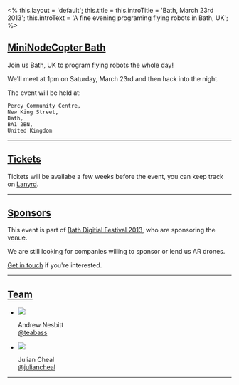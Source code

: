 <%
this.layout = 'default';
this.title = this.introTitle = 'Bath, March 23rd 2013';
this.introText =
  'A fine evening programing flying robots in Bath, UK';
%>

<h2 id="intro"><a href="#intro">MiniNodeCopter Bath</a></h2>

Join us Bath, UK to program flying robots the whole day!

We'll meet at 1pm on Saturday, March 23rd and then hack into the night.

The event will be held at:

```
Percy Community Centre,
New King Street,
Bath,
BA1 2BN,
United Kingdom
```

<hr>

<h2 id="tickets"><a href="#tickets">Tickets</a></h2>

Tickets will be availabe a few weeks before the event, you can keep track on <a href='http://lanyrd.com/2013/nodecopter-bath'>Lanyrd</a>.

<hr>

<h2 id="sponsors"><a href="#sponsors">Sponsors</a></h2>

This event is part of [Bath Digitial Festival 2013](http://www.bathdigitalfestival.com/), who are sponsoring the venue.

We are still looking for companies willing to sponsor or lend us AR drones.

<a href="mailto:andrewnez@gmail.com">Get in touch</a> if you're interested.

<hr>

<h2 id="team"><a href="#team">Team</a></h2>

<ul class="team">
  <li>
    <img src="/img/team/andrew_nesbitt.jpg">
    <p>
      Andrew Nesbitt<br>
      <a href="https://twitter.com/teabass">@teabass</a>
    </p>
  </li>
  <li>
    <img src="/img/team/julian_cheal.jpg">
    <p>
      Julian Cheal<br>
      <a href="https://twitter.com/juliancheal">@juliancheal</a>
    </p>
  </li>
</ul>

<hr>
